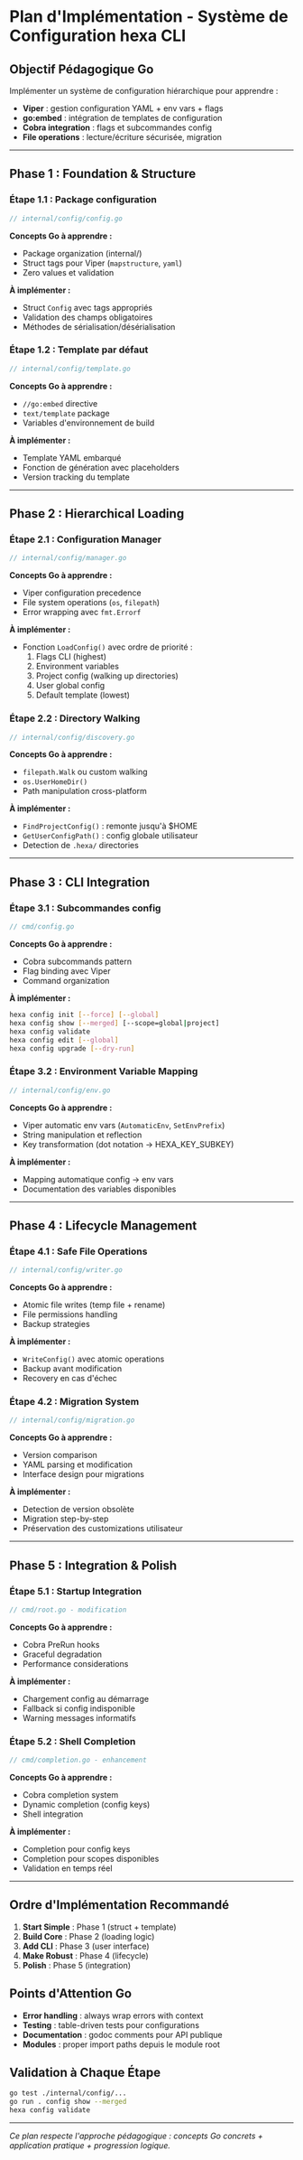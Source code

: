 # Plan d'Implémentation - Système de Configuration hexa CLI

## Objectif Pédagogique Go

Implémenter un système de configuration hiérarchique pour apprendre :
- **Viper** : gestion configuration YAML + env vars + flags
- **go:embed** : intégration de templates de configuration
- **Cobra integration** : flags et subcommandes config
- **File operations** : lecture/écriture sécurisée, migration

---

## Phase 1 : Foundation & Structure

### Étape 1.1 : Package configuration
```go
// internal/config/config.go
```
**Concepts Go à apprendre :**
- Package organization (internal/)
- Struct tags pour Viper (`mapstructure`, `yaml`)
- Zero values et validation

**À implémenter :**
- Struct `Config` avec tags appropriés
- Validation des champs obligatoires
- Méthodes de sérialisation/désérialisation

### Étape 1.2 : Template par défaut
```go
// internal/config/template.go
```
**Concepts Go à apprendre :**
- `//go:embed` directive
- `text/template` package
- Variables d'environnement de build

**À implémenter :**
- Template YAML embarqué
- Fonction de génération avec placeholders
- Version tracking du template

---

## Phase 2 : Hierarchical Loading

### Étape 2.1 : Configuration Manager
```go
// internal/config/manager.go
```
**Concepts Go à apprendre :**
- Viper configuration precedence
- File system operations (`os`, `filepath`)
- Error wrapping avec `fmt.Errorf`

**À implémenter :**
- Fonction `LoadConfig()` avec ordre de priorité :
  1. Flags CLI (highest)
  2. Environment variables
  3. Project config (walking up directories)
  4. User global config
  5. Default template (lowest)

### Étape 2.2 : Directory Walking
```go
// internal/config/discovery.go
```
**Concepts Go à apprendre :**
- `filepath.Walk` ou custom walking
- `os.UserHomeDir()`
- Path manipulation cross-platform

**À implémenter :**
- `FindProjectConfig()` : remonte jusqu'à $HOME
- `GetUserConfigPath()` : config globale utilisateur
- Detection de `.hexa/` directories

---

## Phase 3 : CLI Integration

### Étape 3.1 : Subcommandes config
```go
// cmd/config.go
```
**Concepts Go à apprendre :**
- Cobra subcommands pattern
- Flag binding avec Viper
- Command organization

**À implémenter :**
```bash
hexa config init [--force] [--global]
hexa config show [--merged] [--scope=global|project]
hexa config validate
hexa config edit [--global]
hexa config upgrade [--dry-run]
```

### Étape 3.2 : Environment Variable Mapping
```go
// internal/config/env.go
```
**Concepts Go à apprendre :**
- Viper automatic env vars (`AutomaticEnv`, `SetEnvPrefix`)
- String manipulation et reflection
- Key transformation (dot notation → HEXA_KEY_SUBKEY)

**À implémenter :**
- Mapping automatique config → env vars
- Documentation des variables disponibles

---

## Phase 4 : Lifecycle Management

### Étape 4.1 : Safe File Operations
```go
// internal/config/writer.go
```
**Concepts Go à apprendre :**
- Atomic file writes (temp file + rename)
- File permissions handling
- Backup strategies

**À implémenter :**
- `WriteConfig()` avec atomic operations
- Backup avant modification
- Recovery en cas d'échec

### Étape 4.2 : Migration System
```go
// internal/config/migration.go
```
**Concepts Go à apprendre :**
- Version comparison
- YAML parsing et modification
- Interface design pour migrations

**À implémenter :**
- Detection de version obsolète
- Migration step-by-step
- Préservation des customizations utilisateur

---

## Phase 5 : Integration & Polish

### Étape 5.1 : Startup Integration
```go
// cmd/root.go - modification
```
**Concepts Go à apprendre :**
- Cobra PreRun hooks
- Graceful degradation
- Performance considerations

**À implémenter :**
- Chargement config au démarrage
- Fallback si config indisponible
- Warning messages informatifs

### Étape 5.2 : Shell Completion
```go
// cmd/completion.go - enhancement
```
**Concepts Go à apprendre :**
- Cobra completion system
- Dynamic completion (config keys)
- Shell integration

**À implémenter :**
- Completion pour config keys
- Completion pour scopes disponibles
- Validation en temps réel

---

## Ordre d'Implémentation Recommandé

1. **Start Simple** : Phase 1 (struct + template)
2. **Build Core** : Phase 2 (loading logic)
3. **Add CLI** : Phase 3 (user interface)
4. **Make Robust** : Phase 4 (lifecycle)
5. **Polish** : Phase 5 (integration)

## Points d'Attention Go

- **Error handling** : always wrap errors with context
- **Testing** : table-driven tests pour configurations
- **Documentation** : godoc comments pour API publique
- **Modules** : proper import paths depuis le module root

## Validation à Chaque Étape

```bash
go test ./internal/config/...
go run . config show --merged
hexa config validate
```

---

*Ce plan respecte l'approche pédagogique : concepts Go concrets + application pratique + progression logique.*